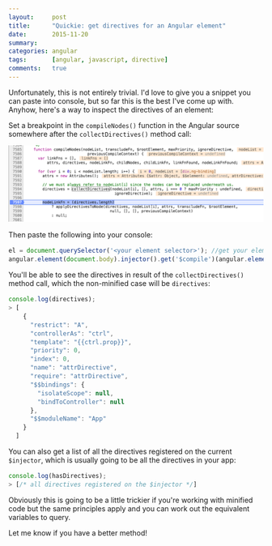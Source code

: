 ```yaml
---
layout:     post
title:      "Quickie: get directives for an Angular element"
date:       2015-11-20
summary:		
categories: angular
tags:       [angular, javascript, directive]
comments:   true
---
```


Unfortunately, this is not entirely trivial. I'd love to give you a snippet you can paste into console,
but so far this is the best I've come up with. Anyhow, here's a way to inspect the directives of an element:

Set a breakpoint in the `compileNodes()` function in the Angular source somewhere
after the `collectDirectives()` method call:

<img src="/images/quickie-get-directives-for-element/breakpoint.png">

Then paste the following into your console:

```js
el = document.querySelector('<your element selector>'); //get your element somehow
angular.element(document.body).injector().get('$compile')(angular.element(el));
```

You'll be able to see the directives in result of the `collectDirectives()` method call,
which the non-minified case will be `directives`:

```js
console.log(directives);
> [
    {
      "restrict": "A",
      "controllerAs": "ctrl",
      "template": "{{ctrl.prop}}",
      "priority": 0,
      "index": 0,
      "name": "attrDirective",
      "require": "attrDirective",
      "$$bindings": {
        "isolateScope": null,
        "bindToController": null
      },
      "$$moduleName": "App"
    }
  ]
```

You can also get a list of all the directives registered on the current `$injector`,
which is usually going to be all the directives in your app:

```js
console.log(hasDirectives);
> [/* all directives registered on the $injector */]
```

Obviously this is going to be a little trickier if you're working with minified code
but the same principles apply and you can work out the equivalent variables to query.

Let me know if you have a better method!
